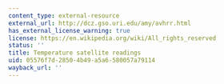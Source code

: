 ```yaml
---
content_type: external-resource
external_url: http://dcz.gso.uri.edu/amy/avhrr.html
has_external_license_warning: true
license: https://en.wikipedia.org/wiki/All_rights_reserved
status: ''
title: Temperature satellite readings
uid: 05576f7d-2850-4b49-a5a6-580057a79114
wayback_url: ''
---
```

